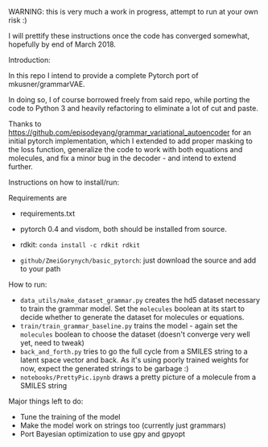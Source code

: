 WARNING: this is very much a work in progress, attempt to run at your own risk :)

I will prettify these instructions once the code has converged somewhat, hopefully by end of March 2018.

Introduction:

In this repo I intend to provide a complete Pytorch port of mkusner/grammarVAE.

In doing so, I of course borrowed freely from said repo, while porting the code to Python 3 and heavily refactoring to eliminate a lot of cut and paste.

Thanks to https://github.com/episodeyang/grammar_variational_autoencoder for an
initial pytorch implementation, which I extended to add proper masking to the loss function,
generalize the code to work with both equations and molecules, and fix a minor bug in the decoder - and intend to extend further.

Instructions on how to install/run:

Requirements are 

* requirements.txt 

* pytorch 0.4 and visdom, both should be installed from source.

* rdkit: `conda install -c rdkit rdkit`

* `github/ZmeiGorynych/basic_pytorch`: just download the source and add to your path


How to run:
* `data_utils/make_dataset_grammar.py` creates the hd5 dataset necessary to train the grammar model. 
Set the `molecules` boolean at its start to decide whether to generate the dataset for molecules or equations.
* `train/train_grammar_baseline.py` trains the model - again set the `molecules` boolean to choose the dataset (doesn't converge very well yet, need to tweak)
* `back_and_forth.py` tries to go the full cycle from a SMILES string to a latent space vector and back. As it's using poorly trained weights for now, expect the generated strings to be garbage :)
* `notebooks/PrettyPic.ipynb` draws a pretty picture of a molecule from a SMILES string

Major things left to do:
* Tune the training of the model
* Make the model work on strings too (currently just grammars)
* Port Bayesian optimization to use gpy and gpyopt